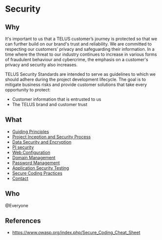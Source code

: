 # Security

## Why

It's important to us that a TELUS customer’s journey is protected so that we can further build on our brand's trust and reliability. We are committed to respecting our customers’ privacy and safeguarding their information. In a time where the threat to our industry continues to increase in various forms of fraudulent behaviour and cybercrime, the emphasis on a customer's privacy and security also increases.
 
TELUS Security Standards are intended to serve as guidelines to which we should adhere during the project development lifecycle. The goal is to mitigate business risks and provide customer solutions that take every opportunity to protect:
 
- Customer information that is entrusted to us
- The TELUS brand and customer trust


## What

- [Guiding Principles](guiding-principles.md)
- [Project Inception and Security Process](project-inception-and-security-process.md)
- [Data Security and Encryption](data-security-and-encryption.md)
- [PI security](PI-security.md)
- [Web Configuration](web-configuration.md)
- [Domain Management](domain-management.md)
- [Password Management](password-management.md)
- [Application Security Testing](app-sec-testing.md)
- [Secure Coding Practices](secure-coding-practices.md)
- [Contact](contact.md)

## Who

@Everyone

## References

- https://www.owasp.org/index.php/Secure_Coding_Cheat_Sheet
